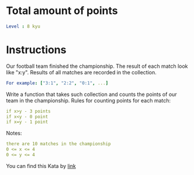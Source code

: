 # Total amount of points

```yaml
Level : 8 kyu
```



# Instructions
Our football team finished the championship. The result of each match look like "x:y". 
Results of all matches are recorded in the collection.

```yaml
For example: ["3:1", "2:2", "0:1", ...]
```

Write a function that takes such collection and counts the points of our team in the championship.
Rules for counting points for each match:
```yaml
if x>y - 3 points
if x<y - 0 point
if x=y - 1 point
```

Notes:
```yaml
there are 10 matches in the championship
0 <= x <= 4
0 <= y <= 4
```

You can find this Kata by [link](https://www.codewars.com/kata/5bb904724c47249b10000131/train/scala)